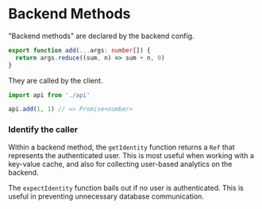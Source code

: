 # Backend Methods

"Backend methods" are declared by the backend config.

```ts
export function add(...args: number[]) {
  return args.reduce((sum, n) => sum + n, 0)
}
```

They are called by the client.

```ts
import api from './api'

api.add(1, 1) // => Promise<number>
```

### Identify the caller

Within a backend method, the `getIdentity` function returns a `Ref` that represents the authenticated user. This is most useful when working with a key-value cache, and also for collecting user-based analytics on the backend.

The `expectIdentity` function bails out if no user is authenticated. This is useful in preventing unnecessary database communication.
